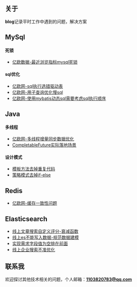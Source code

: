 ## 关于

**blog**记录平时工作中遇到的问题，解决方案

## MySql
#### 死锁
* [亿欧数据-最近浏览指标mysql死锁](https://gitee.com/mengban0727/blog/blob/master/mysql/亿欧数据-最近浏览指标mysql死锁.md)
#### sql优化
* [亿欧网-sql执行选错驱动表](https://gitee.com/mengban0727/blog/blob/master/mysql/亿欧网-sql执行选错驱动表.md)
* [亿欧网-用子查询优化慢sql](https://gitee.com/mengban0727/blog/blob/master/mysql/亿欧网-用子查询优化慢sql.md)
* [亿欧网-使用mybatis动态sql需要考虑sql执行顺序](https://gitee.com/mengban0727/blog/blob/master/mysql/亿欧网-使用mybatis动态sql需要考虑sql执行顺序.md)

## Java
#### 多线程
* [亿欧网-多线程增量同步数据优化](https://gitee.com/mengban0727/blog/blob/master/java/亿欧网-多线程增量同步数据优化.md)
* [CompletableFuture实际落地场景](https://gitee.com/mengban0727/blog/blob/master/java/CompletableFuture实际落地场景.md)
#### 设计模式
* [模板方法去掉重复代码](https://gitee.com/mengban0727/blog/blob/master/设计模式/模板方法去掉重复代码.md)
* [策略模式去掉if-else](https://gitee.com/mengban0727/blog/blob/master/设计模式/策略模式去掉if-else.md)

## Redis
* [亿欧网-缓存一致性问题](https://gitee.com/mengban0727/blog/blob/master/redis/亿欧网-缓存一致性问题.md)

## Elasticsearch
* [线上文章搜索自定义评分-衰减函数](https://gitee.com/mengban0727/blog/blob/master/es/线上文章搜索自定义评分-衰减函数.md)
* [线上es不能写入数据-规范数据建模](https://gitee.com/mengban0727/blog/blob/master/es/线上es不能写入数据-规范数据建模.md)
* [实现需求字段值为空排在前面](https://gitee.com/mengban0727/blog/blob/master/es/实现需求字段值为空排在前面.md)
* [线上企业搜索不准优化](https://gitee.com/mengban0727/blog/blob/master/es/线上企业搜索不准优化.md)

## 联系我
欢迎探讨其他技术相关的问题，个人邮箱：**1103820783@qq.com**